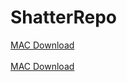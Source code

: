 # ShatterRepo
<a href="https://github.com/poolofclay33/ShatterRepo/blob/master/MAC%20Build.zip">MAC Download</a> 
<br><br>
<a href="https://github.com/poolofclay33/ShatterRepo/blob/master/PC%20Build.zip">MAC Download</a> 
